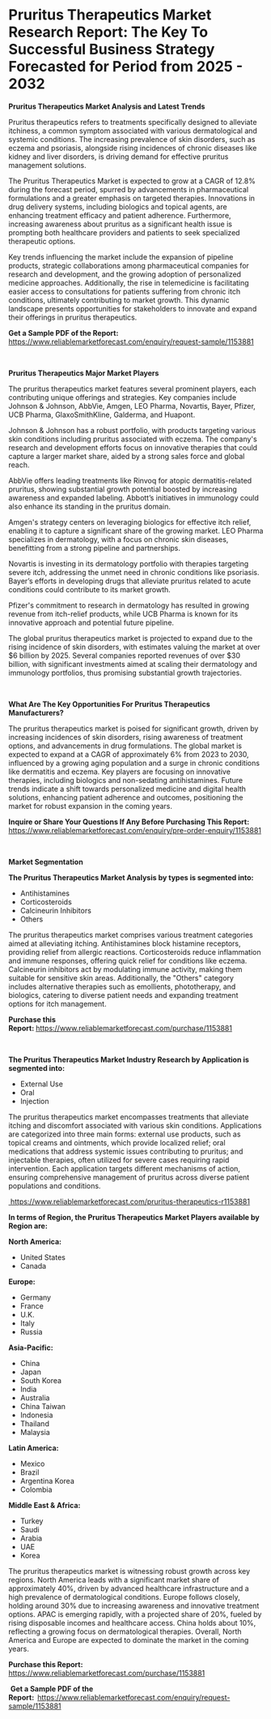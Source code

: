 <p><h1>Pruritus Therapeutics Market Research Report: The Key To Successful Business Strategy Forecasted for Period from 2025 - 2032</h1></p><p><strong>Pruritus Therapeutics Market Analysis and Latest Trends</strong></p>
<p><p>Pruritus therapeutics refers to treatments specifically designed to alleviate itchiness, a common symptom associated with various dermatological and systemic conditions. The increasing prevalence of skin disorders, such as eczema and psoriasis, alongside rising incidences of chronic diseases like kidney and liver disorders, is driving demand for effective pruritus management solutions. </p><p>The Pruritus Therapeutics Market is expected to grow at a CAGR of 12.8% during the forecast period, spurred by advancements in pharmaceutical formulations and a greater emphasis on targeted therapies. Innovations in drug delivery systems, including biologics and topical agents, are enhancing treatment efficacy and patient adherence. Furthermore, increasing awareness about pruritus as a significant health issue is prompting both healthcare providers and patients to seek specialized therapeutic options. </p><p>Key trends influencing the market include the expansion of pipeline products, strategic collaborations among pharmaceutical companies for research and development, and the growing adoption of personalized medicine approaches. Additionally, the rise in telemedicine is facilitating easier access to consultations for patients suffering from chronic itch conditions, ultimately contributing to market growth. This dynamic landscape presents opportunities for stakeholders to innovate and expand their offerings in pruritus therapeutics.</p></p>
<p><strong>Get a Sample PDF of the Report:&nbsp;</strong> <a href="https://www.reliablemarketforecast.com/enquiry/request-sample/1153881?utm_campaign=3176&utm_medium=2&utm_source=Github&utm_content=ia&utm_term=13042025&utm_id=pruritus-therapeutics">https://www.reliablemarketforecast.com/enquiry/request-sample/1153881</a></p>
<p>&nbsp;</p>
<p><strong>Pruritus Therapeutics Major Market Players</strong></p>
<p><p>The pruritus therapeutics market features several prominent players, each contributing unique offerings and strategies. Key companies include Johnson & Johnson, AbbVie, Amgen, LEO Pharma, Novartis, Bayer, Pfizer, UCB Pharma, GlaxoSmithKline, Galderma, and Huapont.</p><p>Johnson & Johnson has a robust portfolio, with products targeting various skin conditions including pruritus associated with eczema. The company's research and development efforts focus on innovative therapies that could capture a larger market share, aided by a strong sales force and global reach.</p><p>AbbVie offers leading treatments like Rinvoq for atopic dermatitis-related pruritus, showing substantial growth potential boosted by increasing awareness and expanded labeling. Abbott’s initiatives in immunology could also enhance its standing in the pruritus domain.</p><p>Amgen's strategy centers on leveraging biologics for effective itch relief, enabling it to capture a significant share of the growing market. LEO Pharma specializes in dermatology, with a focus on chronic skin diseases, benefitting from a strong pipeline and partnerships.</p><p>Novartis is investing in its dermatology portfolio with therapies targeting severe itch, addressing the unmet need in chronic conditions like psoriasis. Bayer’s efforts in developing drugs that alleviate pruritus related to acute conditions could contribute to its market growth.</p><p>Pfizer's commitment to research in dermatology has resulted in growing revenue from itch-relief products, while UCB Pharma is known for its innovative approach and potential future pipeline.</p><p>The global pruritus therapeutics market is projected to expand due to the rising incidence of skin disorders, with estimates valuing the market at over $6 billion by 2025. Several companies reported revenues of over $30 billion, with significant investments aimed at scaling their dermatology and immunology portfolios, thus promising substantial growth trajectories.</p></p>
<p>&nbsp;</p>
<p><strong>What Are The Key Opportunities For Pruritus Therapeutics Manufacturers?</strong></p>
<p><p>The pruritus therapeutics market is poised for significant growth, driven by increasing incidences of skin disorders, rising awareness of treatment options, and advancements in drug formulations. The global market is expected to expand at a CAGR of approximately 6% from 2023 to 2030, influenced by a growing aging population and a surge in chronic conditions like dermatitis and eczema. Key players are focusing on innovative therapies, including biologics and non-sedating antihistamines. Future trends indicate a shift towards personalized medicine and digital health solutions, enhancing patient adherence and outcomes, positioning the market for robust expansion in the coming years.</p></p>
<p><strong>Inquire or Share Your Questions If Any Before Purchasing This Report:</strong> <a href="https://www.reliablemarketforecast.com/enquiry/pre-order-enquiry/1153881?utm_campaign=3176&utm_medium=2&utm_source=Github&utm_content=ia&utm_term=13042025&utm_id=pruritus-therapeutics">https://www.reliablemarketforecast.com/enquiry/pre-order-enquiry/1153881</a></p>
<p>&nbsp;</p>
<p><strong>Market Segmentation</strong></p>
<p><strong>The Pruritus Therapeutics Market Analysis by types is segmented into:</strong></p>
<p><ul><li>Antihistamines</li><li>Corticosteroids</li><li>Calcineurin Inhibitors</li><li>Others</li></ul></p>
<p><p>The pruritus therapeutics market comprises various treatment categories aimed at alleviating itching. Antihistamines block histamine receptors, providing relief from allergic reactions. Corticosteroids reduce inflammation and immune responses, offering quick relief for conditions like eczema. Calcineurin inhibitors act by modulating immune activity, making them suitable for sensitive skin areas. Additionally, the "Others" category includes alternative therapies such as emollients, phototherapy, and biologics, catering to diverse patient needs and expanding treatment options for itch management.</p></p>
<p><strong>Purchase this Report:&nbsp;</strong><a href="https://www.reliablemarketforecast.com/purchase/1153881?utm_campaign=3176&utm_medium=2&utm_source=Github&utm_content=ia&utm_term=13042025&utm_id=pruritus-therapeutics">https://www.reliablemarketforecast.com/purchase/1153881</a></p>
<p>&nbsp;</p>
<p><strong>The Pruritus Therapeutics Market Industry Research by Application is segmented into:</strong></p>
<p><ul><li>External Use</li><li>Oral</li><li>Injection</li></ul></p>
<p><p>The pruritus therapeutics market encompasses treatments that alleviate itching and discomfort associated with various skin conditions. Applications are categorized into three main forms: external use products, such as topical creams and ointments, which provide localized relief; oral medications that address systemic issues contributing to pruritus; and injectable therapies, often utilized for severe cases requiring rapid intervention. Each application targets different mechanisms of action, ensuring comprehensive management of pruritus across diverse patient populations and conditions.</p></p>
<p><a href="https://www.reliablemarketforecast.com/pruritus-therapeutics-r1153881?utm_campaign=3176&utm_medium=2&utm_source=Github&utm_content=ia&utm_term=13042025&utm_id=pruritus-therapeutics">&nbsp;https://www.reliablemarketforecast.com/pruritus-therapeutics-r1153881</a></p>
<p><strong>In terms of Region, the Pruritus Therapeutics Market Players available by Region are:</strong></p>
<p>
    <p> <strong> North America: </strong>
        <ul>
            <li>United States</li>
            <li>Canada</li>
        </ul>
        </p> 
    <p> <strong> Europe: </strong>
        <ul>
            <li>Germany</li>
            <li>France</li>
            <li>U.K.</li>
            <li>Italy</li>
            <li>Russia</li>
        </ul>
        </p> 
    <p> <strong> Asia-Pacific: </strong>
        <ul>
            <li>China</li>
            <li>Japan</li>
            <li>South Korea</li>
            <li>India</li>
            <li>Australia</li>
            <li>China Taiwan</li>
            <li>Indonesia</li>
            <li>Thailand</li>
            <li>Malaysia</li>
        </ul>
        </p> 
    <p> <strong> Latin America: </strong>
        <ul>
            <li>Mexico</li>
            <li>Brazil</li>
            <li>Argentina Korea</li>
            <li>Colombia</li>
        </ul>
        </p> 
    <p> <strong> Middle East & Africa: </strong>
        <ul>
            <li>Turkey</li>
            <li>Saudi</li>
            <li>Arabia</li>
            <li>UAE</li>
            <li>Korea</li>
        </ul>
    </p>
    </p>
<p><p>The pruritus therapeutics market is witnessing robust growth across key regions. North America leads with a significant market share of approximately 40%, driven by advanced healthcare infrastructure and a high prevalence of dermatological conditions. Europe follows closely, holding around 30% due to increasing awareness and innovative treatment options. APAC is emerging rapidly, with a projected share of 20%, fueled by rising disposable incomes and healthcare access. China holds about 10%, reflecting a growing focus on dermatological therapies. Overall, North America and Europe are expected to dominate the market in the coming years.</p></p>
<p><strong>Purchase this Report: </strong><a href="https://www.reliablemarketforecast.com/purchase/1153881?utm_campaign=3176&utm_medium=2&utm_source=Github&utm_content=ia&utm_term=13042025&utm_id=pruritus-therapeutics">https://www.reliablemarketforecast.com/purchase/1153881</a></p>
<p>&nbsp;<strong>Get a Sample PDF of the Report:&nbsp;&nbsp;</strong><a href="https://www.reliablemarketforecast.com/enquiry/request-sample/1153881?utm_campaign=3176&utm_medium=2&utm_source=Github&utm_content=ia&utm_term=13042025&utm_id=pruritus-therapeutics">https://www.reliablemarketforecast.com/enquiry/request-sample/1153881</a></p>
<p><strong></strong></p>
<p><p></p><p></p><p></p></p>